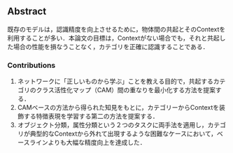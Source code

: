## Abstract
既存のモデルは，認識精度を向上させるために，物体間の共起とそのContextを利用することが多い．本論文の目標は，Contextがない場合でも，それと共起した場合の性能を損なうことなく，カテゴリを正確に認識することである．

### Contributions
1. ネットワークに「正しいものから学ぶ」ことを教える目的で，共起するカテゴリのクラス活性化マップ（CAM）間の重なりを最小化する方法を提案する．  
1. CAMベースの方法から得られた知見をもとに，カテゴリーからContextを装飾する特徴表現を学習する第二の方法を提案する．  
1. オブジェクト分類，属性分類という２つのタスクに両手法を適用し，カテゴリが典型的なContextから外れて出現するような困難なケースにおいて，ベースラインよりも大幅な精度向上を達成した．
